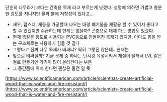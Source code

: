 
단순히 나무라기 보다는 건축용 목재 라고 부르는게 낫겠다. 설명에 의하면 가볍고 충분한 강도를 지니지만 물과 불에 저항성이 있다고...

* 새우, 랍스터, 게등을 가공할때 나오는 대량 폐기물을 재활용 할 수 있어서 좋다고 할 수 있겠지만 수급하는데 한계는 없을까? 곤충으로 대체 하는 방법도 있겠다.
* 현재 똑같은 용도로 사용되는 PVC등으로 만들어진 목재가 있지만, 아마도 힘을 받는 구조체로는 사용하기 힘들 것 같다
* 그렇다고 진짜 나무 목재가 비싸냐? 딱히 그렇진 않은데.. 현재는
* 앞으로 비싸질까? 지금 문제 중 하나는 단시강 육성시켜서 재질이 물러서 LVL 같은걸로 만들기엔 가격이 많이 올라간다는 부분
* 그 중간쯤에 위치 한다면 괜찮은 물건 일 듯

[https://www.scientificamerican.com/article/scientists-create-artificial-wood-that-is-water-and-fire-resistant/](https://www.scientificamerican.com/article/scientists-create-artificial-wood-that-is-water-and-fire-resistant/)
